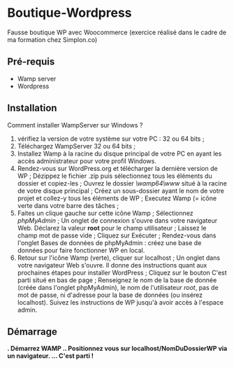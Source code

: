 # Boutique-Wordpress

Fausse boutique WP avec Woocommerce (exercice réalisé dans le cadre de ma formation chez Simplon.co)


## Pré-requis
* Wamp server
* Wordpress

## Installation
Comment installer WampServer sur Windows ?
1. vérifiez la version de votre système sur votre PC : 32 ou 64 bits ;
2. Téléchargez WampServer 32 ou 64 bits ;
3. Installez Wamp à la racine du disque principal de votre PC en ayant les accès administrateur pour votre profil Windows.
4. Rendez-vous sur WordPress.org et télécharger la dernière version de WP ;
    Dézippez le fichier .zip puis sélectionnez tous les éléments du dossier et copiez-les ;
    Ouvrez le dossier *\wamp64\www* situé à la racine de votre disque principal ;
    Créez un sous-dossier ayant le nom de votre projet et collez-y tous les éléments de WP ;
    Executez Wamp (= icône verte dans votre barre des tâches ;
5. Faites un clique gauche sur cette icône Wamp ;
    Sélectionnez *phpMyAdmin* ;
    Un onglet de connexion s'ouvre dans votre navigateur Web. Déclarez la valeur **root** pour le champ utilisateur ;
    Laissez le champ mot de passe vide ;
    Cliquez sur Exécuter ;
    Rendez-vous dans l'onglet Bases de données de phpMyAdmin : créez une base de données pour faire fonctionner WP en local.
6. Retour sur l'icône Wamp (verte), cliquer sur localhost ;
    Un onglet dans votre navigateur Web s'ouvre. Il donne des instructions quant aux prochaines étapes pour installer WordPress ;
    Cliquez sur le bouton C'est parti situé en bas de page ;
    Renseignez le nom de la base de donnée (créée dans l'onglet phpMyAdmin), le nom de l'utilisateur *root*, pas de mot de passe, ni d'adresse pour la base de données (ou insérez localhost). 
    Suivez les instructions de WP jusqu'à avoir accès à l'espace admin.

## Démarrage
**. Démarrez WAMP
.. Positionnez vous sur localhost/NomDuDossierWP via un navigateur.
... C'est parti !**
